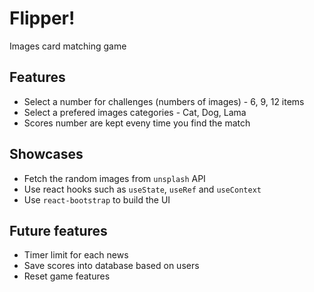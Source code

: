 # Flipper!
Images card matching game
## Features
- Select a number for challenges (numbers of images) - 6, 9, 12 items
- Select a prefered images categories - Cat, Dog, Lama
- Scores number are kept eveny time you find the match
## Showcases
- Fetch the random images from ``unsplash`` API
- Use react hooks such as ``useState``, ``useRef`` and ``useContext``
- Use ``react-bootstrap`` to build the UI
## Future features
- Timer limit for each news
- Save scores into database based on users
- Reset game features